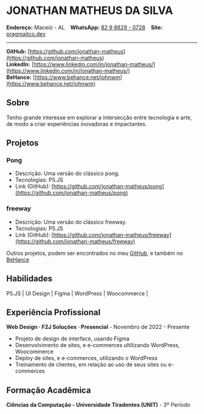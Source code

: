# JONATHAN MATHEUS DA SILVA
**Endereço:** Maceió - AL &ensp; **WhatsApp:** [82 9 8829 - 0728](https://api.whatsapp.com/send/?phone=5582988290728) &ensp; **Site:** [pragmaitco.dev](https://pragmatico.dev/)

---

**GitHub:** [https://github.com/jonathan-matheus](https://github.com/jonathan-matheus)<br> 
**LinkedIn:** [https://www.linkedin.com/in/jonathan-matheus/](https://www.linkedin.com/in/jonathan-matheus/) <br>
**BeHance:** [https://www.behance.net/johnwm](https://www.behance.net/johnwm)

## Sobre
Tenho grande interesse em explorar a intersecção entre tecnologia e arte, de modo a criar experiências inovadoras e impactantes. 

## Projetos
### Pong
- Descrição: Uma versão do clássico pong.
- Tecnologias: P5.JS
- Link (GitHub): [https://github.com/jonathan-matheus/pong](https://github.com/jonathan-matheus/pong) 

### freeway
- Descrição: Uma versão do clássico freeway.
- Tecnologias: P5.JS
- Link (GitHub): [https://github.com/jonathan-matheus/freeway](https://github.com/jonathan-matheus/freeway)

Outros projetos, podem ser encontrados no meu [GitHub](https://github.com/jonathan-matheus), e também no [BeHance](https://www.behance.net/johnwm)   

## Habilidades
P5.JS | UI Design | Figma | WordPress | Woocommerce | 

## Experiência Profissional
**Web Design · F2J Soluções · Presencial** - Novembro de 2022 - Presente
- Projeto de design de interface, usando Figma
- Desenvolvimento de sites, e e-commerces ultilizando WordPress, Woocommerce
- Deploy de sites, e e-commerces, utilizando o WordPress
- Treinamento de clientes, em relação ao uso de seus sites ou e-commerces

## Formação Acadêmica
**Ciências da Computação - Universidade Tiradentes (UNIT)** - 3º Período
